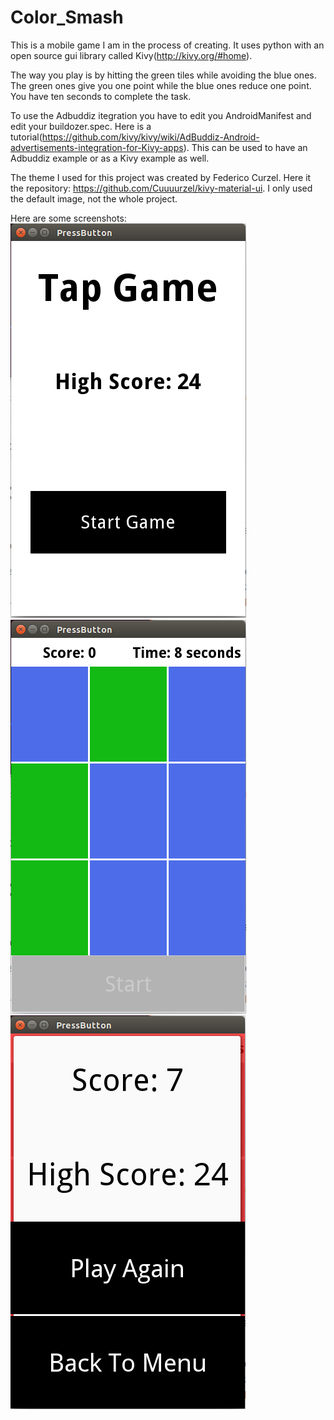 # Color_Smash

This is a mobile game I am in the process of creating. It uses python with an open source gui library called Kivy(http://kivy.org/#home).

The way you play is by hitting the green tiles while avoiding the blue ones. The green ones give you one point while the blue ones reduce one point. You have ten seconds to complete the task.

To use the Adbuddiz itegration you have to edit you AndroidManifest and edit your buildozer.spec. Here is a tutorial(https://github.com/kivy/kivy/wiki/AdBuddiz-Android-advertisements-integration-for-Kivy-apps).
This can be used to have an Adbuddiz example or as a Kivy example as well.

The theme I used for this project was created by Federico Curzel. Here it the repository: https://github.com/Cuuuurzel/kivy-material-ui.
I only used the default image, not the whole project.

Here are some screenshots:
![Alt text](/screenshots/HomePage.png?raw=true "Menu")
![Alt text](/screenshots/Game.png?raw=true "During Gameplay")
![Alt text](/screenshots/End.png?raw=true "After Game")
